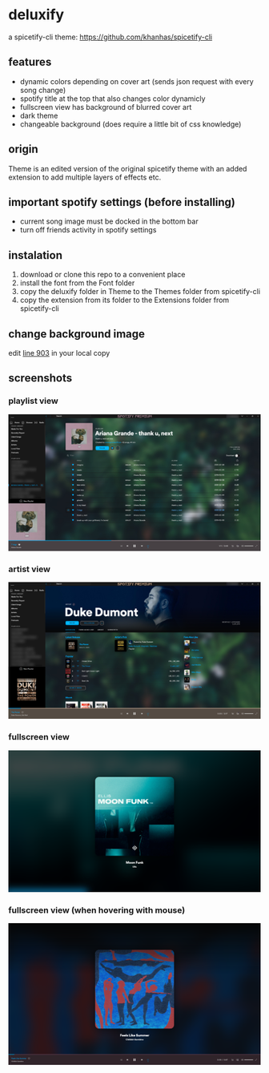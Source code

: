 # deluxify
a spicetify-cli theme: https://github.com/khanhas/spicetify-cli

## features

- dynamic colors depending on cover art (sends json request with every song change)
- spotify title at the top that also changes color dynamicly
- fullscreen view has background of blurred cover art
- dark theme
- changeable background (does require a little bit of css knowledge)

## origin

Theme is an edited version of the original spicetify theme with an added extension to add multiple layers of effects etc.

## important spotify settings (before installing)

- current song image must be docked in the bottom bar
- turn off friends activity in spotify settings

## instalation

1. download or clone this repo to a convenient place
2. install the font from the Font folder
3. copy the deluxify folder in Theme to the Themes folder from spicetify-cli
4. copy the extension from its folder to the Extensions folder from spicetify-cli

## change background image

edit [line 903](https://github.com/DELUUXE/deluxify/blob/master/Theme/deluxify/user.css#L903) in your local copy

## screenshots

### playlist view

![playlist view](/screenshots/deluxify-screenshot-playlist.png?raw=true)

### artist view

![artist view](/screenshots/deluxify-screenshot-artist.png?raw=true)

### fullscreen view

![fullscreen view](/screenshots/deluxify-screenshot-fullscreen.png?raw=true)

### fullscreen view (when hovering with mouse)

![fullscreen-hover view](/screenshots/deluxify-screenshot-fullscreen-hover.png?raw=true)